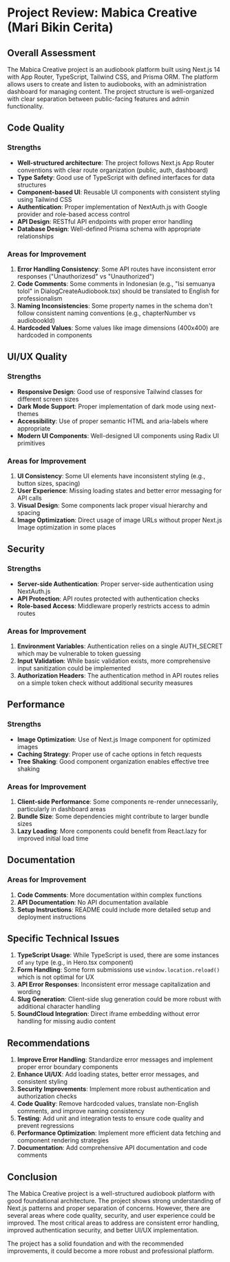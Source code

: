 # Project Review: Mabica Creative (Mari Bikin Cerita)

## Overall Assessment

The Mabica Creative project is an audiobook platform built using Next.js 14 with App Router, TypeScript, Tailwind CSS, and Prisma ORM. The platform allows users to create and listen to audiobooks, with an administration dashboard for managing content. The project structure is well-organized with clear separation between public-facing features and admin functionality.

## Code Quality

### Strengths
- **Well-structured architecture**: The project follows Next.js App Router conventions with clear route organization (public, auth, dashboard)
- **Type Safety**: Good use of TypeScript with defined interfaces for data structures
- **Component-based UI**: Reusable UI components with consistent styling using Tailwind CSS
- **Authentication**: Proper implementation of NextAuth.js with Google provider and role-based access control
- **API Design**: RESTful API endpoints with proper error handling
- **Database Design**: Well-defined Prisma schema with appropriate relationships

### Areas for Improvement

1. **Error Handling Consistency**: Some API routes have inconsistent error responses ("Unauthorizesd" vs "Unauthorized")
2. **Code Comments**: Some comments in Indonesian (e.g., "Isi semuanya tolol" in DialogCreateAudiobook.tsx) should be translated to English for professionalism
3. **Naming Inconsistencies**: Some property names in the schema don't follow consistent naming conventions (e.g., chapterNumber vs audiobookId)
4. **Hardcoded Values**: Some values like image dimensions (400x400) are hardcoded in components

## UI/UX Quality

### Strengths
- **Responsive Design**: Good use of responsive Tailwind classes for different screen sizes
- **Dark Mode Support**: Proper implementation of dark mode using next-themes
- **Accessibility**: Use of proper semantic HTML and aria-labels where appropriate
- **Modern UI Components**: Well-designed UI components using Radix UI primitives

### Areas for Improvement

1. **UI Consistency**: Some UI elements have inconsistent styling (e.g., button sizes, spacing)
2. **User Experience**: Missing loading states and better error messaging for API calls
3. **Visual Design**: Some components lack proper visual hierarchy and spacing
4. **Image Optimization**: Direct usage of image URLs without proper Next.js Image optimization in some places

## Security

### Strengths
- **Server-side Authentication**: Proper server-side authentication using NextAuth.js
- **API Protection**: API routes protected with authentication checks
- **Role-based Access**: Middleware properly restricts access to admin routes

### Areas for Improvement

1. **Environment Variables**: Authentication relies on a single AUTH_SECRET which may be vulnerable to token guessing
2. **Input Validation**: While basic validation exists, more comprehensive input sanitization could be implemented
3. **Authorization Headers**: The authentication method in API routes relies on a simple token check without additional security measures

## Performance

### Strengths
- **Image Optimization**: Use of Next.js Image component for optimized images
- **Caching Strategy**: Proper use of cache options in fetch requests
- **Tree Shaking**: Good component organization enables effective tree shaking

### Areas for Improvement

1. **Client-side Performance**: Some components re-render unnecessarily, particularly in dashboard areas
2. **Bundle Size**: Some dependencies might contribute to larger bundle sizes
3. **Lazy Loading**: More components could benefit from React.lazy for improved initial load time

## Documentation

### Areas for Improvement

1. **Code Comments**: More documentation within complex functions
2. **API Documentation**: No API documentation available
3. **Setup Instructions**: README could include more detailed setup and deployment instructions

## Specific Technical Issues

1. **TypeScript Usage**: While TypeScript is used, there are some instances of `any` type (e.g., in Hero.tsx component)
2. **Form Handling**: Some form submissions use `window.location.reload()` which is not optimal for UX
3. **API Error Responses**: Inconsistent error message capitalization and wording
4. **Slug Generation**: Client-side slug generation could be more robust with additional character handling
5. **SoundCloud Integration**: Direct iframe embedding without error handling for missing audio content

## Recommendations

1. **Improve Error Handling**: Standardize error messages and implement proper error boundary components
2. **Enhance UI/UX**: Add loading states, better error messages, and consistent styling
3. **Security Improvements**: Implement more robust authentication and authorization checks
4. **Code Quality**: Remove hardcoded values, translate non-English comments, and improve naming consistency
5. **Testing**: Add unit and integration tests to ensure code quality and prevent regressions
6. **Performance Optimization**: Implement more efficient data fetching and component rendering strategies
7. **Documentation**: Add comprehensive API documentation and code comments

## Conclusion

The Mabica Creative project is a well-structured audiobook platform with good foundational architecture. The project shows strong understanding of Next.js patterns and proper separation of concerns. However, there are several areas where code quality, security, and user experience could be improved. The most critical areas to address are consistent error handling, improved authentication security, and better UI/UX implementation.

The project has a solid foundation and with the recommended improvements, it could become a more robust and professional platform.